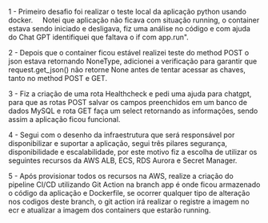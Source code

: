 1 - Primeiro desafio foi realizar o teste local da aplicação python usando docker.
    Notei que aplicação não ficava com situação running, o container estava sendo iniciado e desligava, fiz uma análise no código e com ajuda do Chat GPT identifiquei que faltava o if com app.run".

2 - Depois que o container ficou estável realizei teste do method POST o json estava retornando NoneType, adicionei a verificação para garantir que request.get_json() não retorne None antes de tentar acessar as chaves, tanto no method POST e GET.

3 - Fiz a criação de uma rota Healthcheck e pedi uma ajuda para chatgpt, para que as rotas POST salvar os campos preenchidos em um banco de dados MySQL e rota GET faça um select retornando as informações, sendo assim a aplicação ficou funcional.

4 - Segui com o desenho da infraestrutura que será responsável por disponibilizar e suportar a aplicação, segui três pilares segurança, disponibilidade e escalabilidade, por este motivo fiz a escolha de utilizar os seguintes recursos da AWS ALB, ECS, RDS Aurora e Secret Manager.

5 - Após provisionar todos os recursos na AWS, realize a criação do pipeline CI/CD utilizando Git Action na branch app é onde ficou armazenado o código da aplicação e Dockerfile, se ocorrer qualquer tipo de alteração nos codigos deste branch, o git action irá realizar o registre a imagem no ecr e atualizar a imagem dos containers que estarão running.